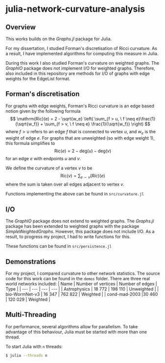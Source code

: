 # julia-network-curvature-analysis

## Overview

This works builds on the _Graphs.jl_ package for Julia.

For my dissertation, I studied Forman's discretisation of Ricci curvature. As a result, I have implemented algorithms for computing this measure in Julia. 

During this work I also studied Forman's curvature on weighted graphs. The _GraphIO_ package does not implement I/O for weighted graphs. Therefore, also included in this repository are methods for I/O of graphs with edge weights for the EdgeList format. 

## Forman's discretisation

For graphs with edge weights, Forman's Ricci curvature is an edge based notion given by the following formula
$$
\mathrm{Ric}(e) = 2 - \sqrt{w_e} \left( \sum_{f > u, \ f \neq e}\frac{1}{\sqrt{w_f}} + \sum_{f > v, \ f \neq e} \frac{1}{\sqrt{w_f}} \right)
$$
where $f>u$ refers to an edge $f$ that is connected to vertex $u$, and $w_e$ is the weight of edge $e$. For graphs that are unweighted (so with edge weight $1$), this formula simplifies to
$$
\mathrm{Ric}(e) = 2- \mathrm{deg}(u) - \mathrm{deg}(v) 
$$
for an edge $e$ with endpoints $u$ and $v$.

We define the curvature of a vertex $v$ to be 
$$
\mathrm{Ric}(v) = \sum_{e \sim v} \mathrm(Ric)(e)
$$
where the sum is taken over all edges adjacent to vertex $v$. 

Functions implementing the above can be found in `src/curvature.jl` 

## I/O

The _GraphIO_ package does not extend to weighted graphs. The _Graphs.jl_ package has been extended to weighted graphs with the package _SimpleWeightedGraphs_. However, this package does not include I/O. As a result, to progress my project, I had to write functions for this. 

These functions can be found in `src/persistence.jl`

## Demonstrations

For my project, I compared curvature to other network statistics. The source code for this work can be found in the `demos` folder. There are three real world networks included:
| Name | Number of vertices | Number of edges | Type |
| --- | --- | --- | --- |
| Astrophysics | 18 772 | 198 110 | Unweighted |
| bio-WormNet-v3 | 16 347 | 762 822 | Weighted |
| cond-mad-2003 |30 460 | 120 029 | Weighted |

## Multi-Threading

For performance, several algorithms allow for parallelism. To take advantage of this behaviour, Julia must be started with more than one thread. 

To start Julia with `n` threads:
```bash
$ julia --threads n
```

